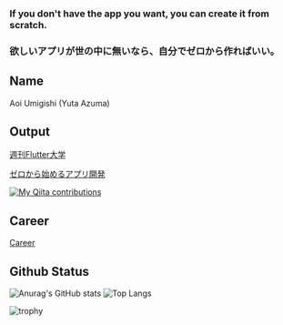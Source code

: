 ### If you don't have the app you want, you can create it from scratch.

### 欲しいアプリが世の中に無いなら、自分でゼロから作ればいい。

## Name

Aoi Umigishi (Yuta Azuma)

## Output

[週刊Flutter大学](https://blog.flutteruniv.com/)

[ゼロから始めるアプリ開発](https://zerokara-app.com/)

[![My Qiita contributions](https://qiita-badge.apiapi.app/s/mikkame/contributions.svg)](http://qiita.com/Umigishi-Aoi)


## Career
[Career](https://www.wantedly.com/id/yuuta_azuma_c)

## Github Status
![Anurag's GitHub stats](https://github-readme-stats.vercel.app/api?username=Umigishi-Aoi&show_icons=true) 
![Top Langs](https://github-readme-stats.vercel.app/api/top-langs/?username=Umigishi-Aoi&layout=compact)

![trophy](https://github-profile-trophy.vercel.app/?username=Umigishi-Aoi)
